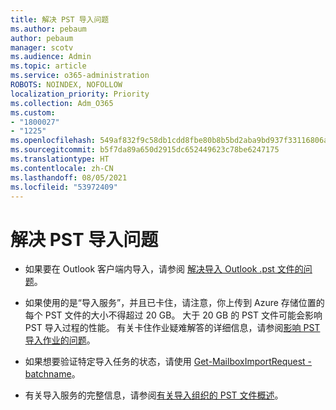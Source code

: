 ```yaml
---
title: 解决 PST 导入问题
ms.author: pebaum
author: pebaum
manager: scotv
ms.audience: Admin
ms.topic: article
ms.service: o365-administration
ROBOTS: NOINDEX, NOFOLLOW
localization_priority: Priority
ms.collection: Adm_O365
ms.custom:
- "1800027"
- "1225"
ms.openlocfilehash: 549af832f9c58db1cdd8fbe80b8b5bd2aba9bd937f33116806a9391cbc9a5d4c
ms.sourcegitcommit: b5f7da89a650d2915dc652449623c78be6247175
ms.translationtype: HT
ms.contentlocale: zh-CN
ms.lasthandoff: 08/05/2021
ms.locfileid: "53972409"
---
```

# <a name="troubleshooting-pst-import-issues"></a>解决 PST 导入问题

- 如果要在 Outlook 客户端内导入，请参阅 [解决导入 Outlook .pst 文件的问题](https://support.office.com/article/Fix-problems-importing-an-Outlook-pst-file-2d2e50dc-5c36-4ab2-ab50-f1be733b3d6e)。

- 如果使用的是“导入服务”，并且已卡住，请注意，你上传到 Azure 存储位置的每个 PST 文件的大小不得超过 20 GB。 大于 20 GB 的 PST 文件可能会影响 PST 导入过程的性能。 有关卡住作业疑难解答的详细信息，请参阅[影响 PST 导入作业的问题](https://docs.microsoft.com/office365/troubleshoot/pst-import-service/issues-with-pst-import-job)。

- 如果想要验证特定导入任务的状态，请使用 [Get-MailboxImportRequest -batchname](https://docs.microsoft.com/powershell/module/exchange/mailboxes/get-mailboximportrequest)。

- 有关导入服务的完整信息，请参阅[有关导入组织的 PST 文件概述](https://docs.microsoft.com/microsoft-365/compliance/importing-pst-files-to-office-365?view=o365-worldwide)。
